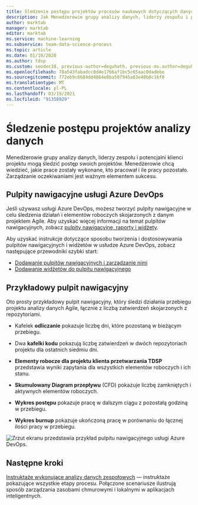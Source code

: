```yaml
---
title: Śledzenie postępu projektów procesów naukowych dotyczących danych zespołu
description: Jak Menedżerowie grupy analizy danych, liderzy zespołu i potencjalni klienci projektu mogą śledzić postęp projektu analizy danych.
author: marktab
manager: marktab
editor: marktab
ms.service: machine-learning
ms.subservice: team-data-science-process
ms.topic: article
ms.date: 01/10/2020
ms.author: tdsp
ms.custom: seodec18, previous-author=deguhath, previous-ms.author=deguhath
ms.openlocfilehash: 78a543fabadcc0d4e1766af1bc5c65aac0dadebe
ms.sourcegitcommit: 772eb9c6684dd4864e0ba507945a83e48b8c16f0
ms.translationtype: MT
ms.contentlocale: pl-PL
ms.lasthandoff: 03/19/2021
ms.locfileid: "91358929"
---
```

# <a name="track-the-progress-of-data-science-projects"></a>Śledzenie postępu projektów analizy danych

Menedżerowie grupy analizy danych, liderzy zespołu i potencjalni klienci projektu mogą śledzić postęp swoich projektów.  Menedżerowie chcą wiedzieć, jakie prace zostały wykonane, kto pracował i ile pracy pozostało.   Zarządzanie oczekiwaniami jest ważnym elementem sukcesu.

## <a name="azure-devops-dashboards"></a>Pulpity nawigacyjne usługi Azure DevOps

Jeśli używasz usługi Azure DevOps, możesz tworzyć pulpity nawigacyjne w celu śledzenia działań i elementów roboczych skojarzonych z danym projektem Agile. Aby uzyskać więcej informacji na temat pulpitów nawigacyjnych, zobacz [pulpity nawigacyjne, raporty i widżety](/azure/devops/report/dashboards/).

Aby uzyskać instrukcje dotyczące sposobu tworzenia i dostosowywania pulpitów nawigacyjnych i widżetów w usłudze Azure DevOps, zobacz następujące przewodniki szybki start:

- [Dodawanie pulpitów nawigacyjnych i zarządzanie nimi](/azure/devops/report/dashboards/dashboards)
- [Dodawanie widżetów do pulpitu nawigacyjnego](/azure/devops/report/dashboards/add-widget-to-dashboard)

## <a name="example-dashboard"></a>Przykładowy pulpit nawigacyjny

Oto prosty przykładowy pulpit nawigacyjny, który śledzi działania przebiegu projektu analizy danych Agile, łącznie z liczbą zatwierdzeń skojarzonych z repozytoriami. 

- Kafelek **odliczanie** pokazuje liczbę dni, które pozostaną w bieżącym przebiegu. 

- Dwa **kafelki kodu** pokazują liczbę zatwierdzeń w dwóch repozytoriach projektu dla ostatnich siedmiu dni. 

- **Elementy robocze dla projektu klienta przetwarzania TDSP** przedstawia wyniki zapytania dla wszystkich elementów roboczych i ich stanu. 

- **Skumulowany Diagram przepływu** (CFD) pokazuje liczbę zamkniętych i aktywnych elementów roboczych.

- **Wykres postępu** pokazuje pracę w dalszym ciągu z pozostałą godziną w przebiegu.

- **Wykres burnup** pokazuje ukończoną pracę w porównaniu do łącznej ilości pracy w przebiegu.

![Zrzut ekranu przedstawia przykład pulpitu nawigacyjnego usługi Azure DevOps.](./media/track-progress/dashboard.png)

## <a name="next-steps"></a>Następne kroki

[Instruktaże wykonujące analizy danych zespołowych](walkthroughs.md) — instruktaże pokazujące wszystkie etapy procesu. Połączone scenariusze ilustrują sposób zarządzania zasobami chmurowymi i lokalnymi w aplikacjach inteligentnych. 
